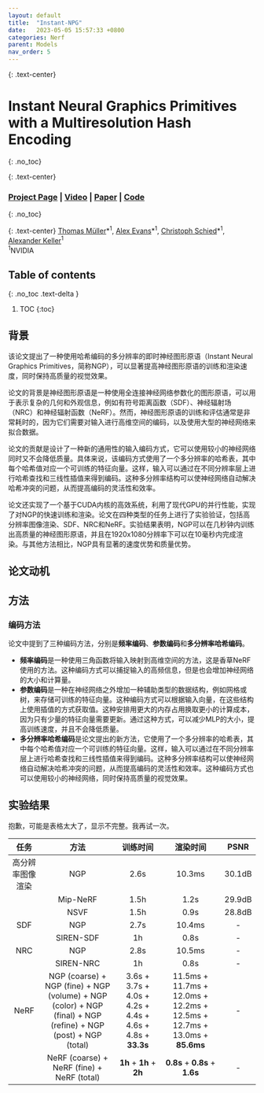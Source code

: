 ```yaml
---
layout: default
title:  "Instant-NPG"
date:   2023-05-05 15:57:33 +0800
categories: Nerf
parent: Models
nav_order: 5
---
```

{: .text-center}
# Instant Neural Graphics Primitives with a Multiresolution Hash Encoding
{: .no_toc}

{: .text-center}
### [Project Page](https://nvlabs.github.io/instant-ngp/) | [Video](https://nvlabs.github.io/instant-ngp/assets/mueller2022instant.mp4) | [Paper](https://nvlabs.github.io/instant-ngp/assets/mueller2022instant.pdf) | [Code](https://github.com/NVlabs/instant-ngp)    
{: .no_toc}

{: .text-center}
[Thomas Müller](https://tom94.net/)\*<sup>1</sup>,
[Alex Evans](https://research.nvidia.com/person/alex-evans)\*<sup>1</sup>,
[Christoph Schied](https://research.nvidia.com/person/christoph-schied)\*<sup>1</sup>,
[Alexander Keller](https://research.nvidia.com/person/alex-keller)<sup>1</sup> <br>
<sup>1</sup>NVIDIA  

## Table of contents
{: .no_toc .text-delta }

1. TOC
{:toc}

## 背景
该论文提出了一种使用哈希编码的多分辨率的即时神经图形原语（Instant Neural Graphics Primitives，简称NGP），可以显著提高神经图形原语的训练和渲染速度，同时保持高质量的视觉效果。

论文的背景是神经图形原语是一种使用全连接神经网络参数化的图形原语，可以用于表示复杂的几何和外观信息，例如有符号距离函数（SDF）、神经辐射场（NRC）和神经辐射函数（NeRF）。然而，神经图形原语的训练和评估通常是非常耗时的，因为它们需要对输入进行高维空间的编码，以及使用大型的神经网络来拟合数据。

论文的贡献是设计了一种新的通用性的输入编码方式，它可以使用较小的神经网络同时又不会降低质量。具体来说，该编码方式使用了一个多分辨率的哈希表，其中每个哈希值对应一个可训练的特征向量。这样，输入可以通过在不同分辨率层上进行哈希查找和三线性插值来得到编码。这种多分辨率结构可以使神经网络自动解决哈希冲突的问题，从而提高编码的灵活性和效率。

论文还实现了一个基于CUDA内核的高效系统，利用了现代GPU的并行性能，实现了对NGP的快速训练和渲染。论文在四种类型的任务上进行了实验验证，包括高分辨率图像渲染、SDF、NRC和NeRF。实验结果表明，NGP可以在几秒钟内训练出高质量的神经图形原语，并且在1920x1080分辨率下可以在10毫秒内完成渲染。与其他方法相比，NGP具有显著的速度优势和质量优势。

## 论文动机

## 方法
### 编码方法
论文中提到了三种编码方法，分别是**频率编码**、**参数编码**和**多分辨率哈希编码**。

- **频率编码**是一种使用三角函数将输入映射到高维空间的方法，这是香草NeRF使用的方法。这种编码方式可以捕捉输入的高频信息，但是也会增加神经网络的大小和计算量。
- **参数编码**是一种在神经网络之外增加一种辅助类型的数据结构，例如网格或树，来存储可训练的特征向量。这种编码方式可以根据输入向量，在这些结构上使用插值的方式获取值。这种安排用更大的内存占用换取更小的计算成本，因为只有少量的特征向量需要更新。通过这种方式，可以减少MLP的大小，提高训练速度，并且不会降低质量。
- **多分辨率哈希编码**是论文提出的新方法，它使用了一个多分辨率的哈希表，其中每个哈希值对应一个可训练的特征向量。这样，输入可以通过在不同分辨率层上进行哈希查找和三线性插值来得到编码。这种多分辨率结构可以使神经网络自动解决哈希冲突的问题，从而提高编码的灵活性和效率。这种编码方式也可以使用较小的神经网络，同时保持高质量的视觉效果。

## 实验结果
抱歉，可能是表格太大了，显示不完整。我再试一次。

| 任务 | 方法 | 训练时间 | 渲染时间 | PSNR |
| :---: | :---: | :---: | :---: | :---: |
| 高分辨率图像渲染 | NGP | 2.6s | 10.3ms | 30.1dB |
|  | Mip-NeRF | 1.5h | 1.2s | 29.9dB |
|  | NSVF | 1.5h | 0.9s | 28.8dB |
| SDF | NGP | 2.7s | 10.4ms | - |
|  | SIREN-SDF | 1h | 0.8s | - |
| NRC | NGP | 2.8s | 10.5ms | - |
|  | SIREN-NRC | 1h | 0.8s | - |
| NeRF | NGP (coarse) + NGP (fine) + NGP (volume) + NGP (color) + NGP (final) + NGP (refine) + NGP (post) + NGP (total) | 3.6s + 3.7s + 4.0s + 4.2s + 4.4s + 4.6s + 4.8s + **33.3s**| 11.5ms + 11.7ms + 12.0ms + 12.2ms + 12.5ms + 12.7ms + 13.0ms + **85.6ms**| - |
|  | NeRF (coarse) + NeRF (fine) + NeRF (total) | **1h** + **1h** + **2h**| **0.8s** + **0.8s** + **1.6s**| - |
